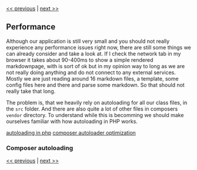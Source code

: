 [<< previous](15-adding-content.md) | [next >>](17-performance.md)

## Performance

Although our application is still very small and you should not really experience any performance issues right now,
there are still some things we can already consider and take a look at. If I check the network tab in my browser it takes
about 90-400ms to show a simple rendered markdownpage, with is sort of ok but in my opinion way to long as we are not
really doing anything and do not connect to any external services. Mostly we are just reading around 16 markdown files,
a template, some config files here and there and parse some markdown. So that should not really take that long.

The problem is, that we heavily rely on autoloading for all our class files, in the `src` folder. And there are also
quite a lot of other files in composers `vendor` directory. To understand while this is becomming we should make
ourselves familiar with how autoloading in PHP works.

[autoloading in php](https://www.php.net/manual/en/language.oop5.autoload.php)
[composer autoloader optimization](https://getcomposer.org/doc/articles/autoloader-optimization.md)

### Composer autoloading

[<< previous](15-adding-content.md) | [next >>](17-performance.md)
